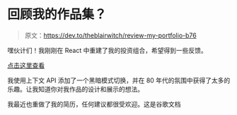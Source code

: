 # 回顾我的作品集？

> 原文：<https://dev.to/theblairwitch/review-my-portfolio-b76>

嘿伙计们！我刚刚在 React 中重建了我的投资组合，希望得到一些反馈。

[点击这里查看](https://www.blairmckee.com)

我使用上下文 API 添加了一个黑暗模式切换，并在 80 年代的氛围中获得了太多的乐趣。让我知道你对我作品的设计和展示的想法。

我最近也重做了我的简历，任何建议都很受欢迎。这是谷歌文档
